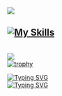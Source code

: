 <img src="https://capsule-render.vercel.app/api?type=waving&height=300&color=gradient&text=Kaan&textBg=false&desc=7%20Years%20of%20programming%20experience%20expanding%20to%20Game%20Development,%20Tools,%20Modding%20and%20more.&fontAlign=50&strokeWidth=0&descAlignY=60&descSize=15&animation=fadeIn" />

[![My Skills](https://skillicons.dev/icons?i=blender,cs,css,cpp,discord,git,godot,html,java,js,lua,net,nodejs,php,python,react,rust,svelte,ts,unity,unreal,visualstudio,vscode,vscodium,discordjs,idea,windows,rider,github,notion,npm,pnpm,regex,webpack&theme=dark)](https://skillicons.dev)
------ 
\
![](https://komarev.com/ghpvc/?username=zrodevkaan&color=FAC151)
\
[![trophy](https://github-profile-trophy.vercel.app/?username=zrodevkaan&theme=darkhub)](https://github.com/ryo-ma/github-profile-trophy)

[![Typing SVG](https://readme-typing-svg.demolab.com?font=Comic+Sans&weight=100&duration=4200&pause=1000&color=FFFFFFF8&background=F800FF00&center=true&random=false&width=435&lines=Open+Source+Developer+%26%26+Contributor)](https://git.io/typing-svg)
\
[![Typing SVG](https://readme-typing-svg.demolab.com?font=Comic+Sans&weight=100&duration=4200&pause=1000&color=FFFFFFF8&background=F800FF00&center=true&random=false&width=435&lines=Currently+making+projects+better+%3AD)](https://git.io/typing-svg)
